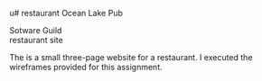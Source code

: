 u# restaurant
Ocean Lake Pub 

Sotware Guild <br> restaurant site

The is a small three-page website for a restaurant. I executed the wireframes provided for this assignment. 


